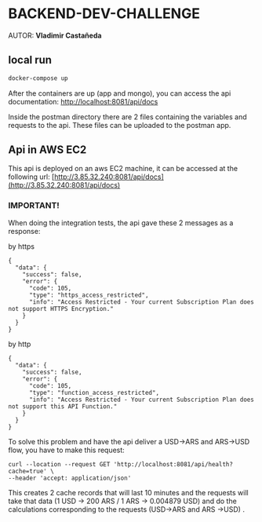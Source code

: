 # BACKEND-DEV-CHALLENGE

AUTOR: **Vladimir Castañeda**

## local run

```bash
docker-compose up
```

After the containers are up (app and mongo), you can access the api documentation: [http://localhost:8081/api/docs](http://localhost:8081/api/docs)

Inside the postman directory there are 2 files containing the variables and requests to the api. These files can be uploaded to the postman app.

## Api in AWS EC2 

This api is deployed on an aws EC2 machine, it can be accessed at the following url: [http://3.85.32.240:8081/api/docs](http://3.85.32.240:8081/api/docs)

### IMPORTANT!

When doing the integration tests, the api gave these 2 messages as a response:

by https
```
{
  "data": {
    "success": false,
    "error": {
      "code": 105,
      "type": "https_access_restricted",
      "info": "Access Restricted - Your current Subscription Plan does not support HTTPS Encryption."
    }
  }
}
```

by http
```
{
  "data": {
    "success": false,
    "error": {
      "code": 105,
      "type": "function_access_restricted",
      "info": "Access Restricted - Your current Subscription Plan does not support this API Function."
    }
  }
}
```

To solve this problem and have the api deliver a USD->ARS and ARS->USD flow, you have to make this request:

```
curl --location --request GET 'http://localhost:8081/api/health?cache=true' \
--header 'accept: application/json'
```

This creates 2 cache records that will last 10 minutes and the requests will take that data (1 USD -> 200 ARS / 1 ARS -> 0.004879 USD) and do the calculations corresponding to the requests (USD->ARS and ARS ->USD) .